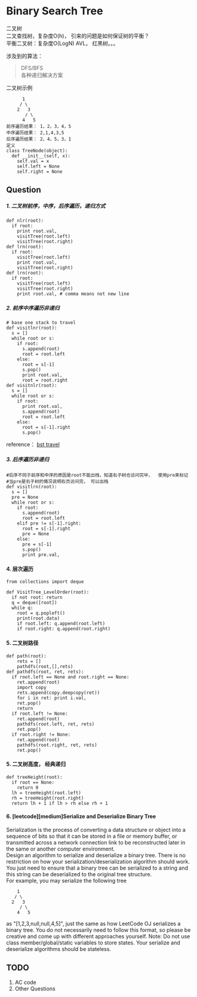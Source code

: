 # Binary Search Tree

二叉树  
二叉查找树，复杂度O(h)， 引来的问题是如何保证树的平衡？  
平衡二叉树：复杂度O(LogN) AVL， 红黑树。。。

涉及到的算法：
 >  DFS/BFS  
 >  各种递归解决方案

二叉树示例
```
      1
     / \
    2   3
       / \
      4   5
前序遍历结果： 1，2，3，4，5
中序遍历结果： 2,1,4,3,5
后序遍历结果： 2，4，5，3，1
定义
class TreeNode(object):
  def __init__(self, x):
    self.val = x
    self.left = None
    self.right = None
```


## Question
##### 1. 二叉树前序，中序，后序遍历，递归方式
```
def nlr(root):
  if root:
    print root.val,
    visitTree(root.left)
    visitTree(root.right)
def lrn(root):
  if root:
    visitTree(root.left)
    print root.val,
    visitTree(root.right)
def lrn(root):
  if root:
    visitTree(root.left)
    visitTree(root.right)
    print root.val, # comma means not new line
```


##### 2. 前序中序遍历非递归
```
# base one stack to travel
def visitlnr(root):
  s = []
  while root or s:
    if root:
      s.append(root)
      root = root.left
    else:
      root = s[-1]
      s.pop()
      print root.val,
      root = root.right
def visitnlr(root):
  s = []
  while root or s:
    if root:
      print root.val,
      s.append(root)
      root = root.left
    else:
      root = s[-1].right
      s.pop()
```
reference： [bst travel]  

   [bst travel]: <http://www.gocalf.com/blog/traversing-binary-tree.html>


##### 3. 后序遍历非递归
```
#后序不同于前序和中序的原因是root不能出栈，知道右子树也访问完毕，  使用pre来标记  
#当pre是右子树的情况说明右页访问完， 可以出栈
def visitlrn(root):
  s = []
  pre = None
  while root or s:
    if root:
      s.append(root)
      root = root.left
    elif pre != s[-1].right:
      root = s[-1].right
      pre = None
    else:
      pre = s[-1]
      s.pop()
      print pre.val,
```

#### 4. 层次遍历
```
from collections import deque

def VisitTree_LevelOrder(root):
  if not root: return
  q = deque([root])
  while q:
    root = q.popleft()
    print(root.data)
    if root.left: q.append(root.left)
    if root.right: q.append(root.right)
```
#### 5. 二叉树路径
```
def path(root):
    rets = []
    pathdfs(root,[],rets)
def pathdfs(root, ret, rets):
  if root.left == None and root.right == None:
    ret.append(root)
    import copy
    rets.append(copy.deepcopy(ret))
    for i in ret: print i.val,
    ret.pop()
    return
  if root.left != None:
    ret.append(root)
    pathdfs(root.left, ret, rets)
    ret.pop()
  if root.right != None:
    ret.append(root)
    pathdfs(root.right, ret, rets)
    ret.pop()
```
#### 5. 二叉树高度， 经典递归
```
def treeHeight(root):
  if root == None:
    return 0
  lh = treeHeight(root.left)
  rh = treeHeight(root.right)
  return lh + 1 if lh > rh else rh + 1
```

#### 6. [leetcode][medium]Serialize and Deserialize Binary Tree
Serialization is the process of converting a data structure or object into a sequence of bits so that it can be stored in a file or memory buffer, or transmitted across a network connection link to be reconstructed later in the same or another computer environment.  
Design an algorithm to serialize and deserialize a binary tree. There is no restriction on how your serialization/deserialization algorithm should work. You just need to ensure that a binary tree can be serialized to a string and this string can be deserialized to the original tree structure.  
For example, you may serialize the following tree
```
    1
   / \
  2   3
     / \
    4   5
```
as "[1,2,3,null,null,4,5]", just the same as how LeetCode OJ serializes a binary tree. You do not necessarily need to follow this format, so please be creative and come up with different approaches yourself.
Note: Do not use class member/global/static variables to store states. Your serialize and deserialize algorithms should be stateless.

## TODO
1. AC code
2. Other Questions